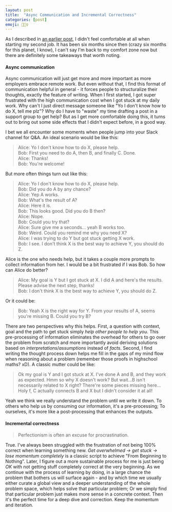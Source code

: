```yaml
---
layout: post
title:  "Async Communication and Incremental Correctness"
categories: [post]
emoji: 🙇🏻‍♀️
---
```

As I described in [an earlier post](https://haoluo.io/posts/beyond-the-first-few-years), I didn't feel comfortable at all when starting my second job. It has been six months since then (crazy six months for this planet, I know), I can't say I'm back to my comfort zone now but there are definitely some takeaways that worth noting.

#### Async communication
Async communication will just get more and more important as more employers embrace remote work. But even without that, I find this format of communication helpful in general - it forces people to structuralize their thoughts, exactly the feature of writing. When I first started, I got super frustrated with the high communication cost when I got stuck at my daily work. Why can't I just direct message someone like "Yo I don't know how to do X, tell me plz"? Why do I have to "waste" my time drafting a post in a support group to get help? But as I get more comfortable doing this, it turns out to bring out some side effects that I didn't expect before, in a good way. 

I bet we all encounter some moments when people jump into your Slack channel for Q&A. An ideal scenario would be like this: 

> Alice: Yo I don't know how to do X, please help. <br>
> Bob: First you need to do A, then B, and finally C. Done. <br>
> Alice: Thanks! <br>
> Bob: You're welcome!

But more often things turn out like this:

> Alice: Yo I don't know how to do X, please help. <br>
> Bob:  Did you do A by any chance? <br>
> Alice: Yep A works. <br>
> Bob: What's the result of A? <br>
> Alice: Here it is. <br>
> Bob: This looks good. Did you do B then? <br>
> Alice: Nope. <br>
> Bob: Could you try that? <br>
> Alice: Sure give me a seconds… yeah B works too. <br>
> Bob: Weird. Could you remind me why you need X? <br>
> Alice: I was trying to do Y but got stuck getting X work. <br>
> Bob: I see. I don't think X is the best way to achieve Y, you should do Z. <br>

Alice is the one who needs help, but it takes a couple more prompts to collect information from her. I would be a bit frustrated if I was Bob. So how can Alice do better?

> Alice: My goal is Y but I got stuck at X. I did A and here's the results. Please advise the next step, thanks! <br>
> Bob:  I don't think X is the best way to achieve Y, you should do Z. <br>

Or it could be:

> Bob:  Yeah X is the right way for Y. From your results of A, seems you're missing B. Could you try B?

There are two perspectives why this helps. First, a question with context, goal and the path to get stuck simply *help other people to help you*. This pre-processing of information eliminates the overhead for others to go over the problem from scratch and more importantly avoid deriving solutions based on *interpretations*/*assumptions* instead of *facts*. Second, I find writing the thought process down helps me fill in the gaps of my mind flow when reasoning about a problem (remember those proofs in highschool maths? xD). A classic mutter could be like:

> Ok my goal is Y and I got stuck at X. I've done A and B, and they work as expected. Hmm so why X doesn't work? But wait…B isn't necessarily related to X right? There're some pieces missing here…Holy f, C actually connects B and X but I didn't consider it at all!

Yeah we think we really understand the problem until we write it down. To others who help us by consuming our information, it's a pre-processing; To ourselves, it's more like a post-processing that enhances the outputs.

#### Incremental correctness 

> Perfectionism is often an excuse for procrastination.

True. I've always been struggled with the frustration of not being 100% correct when learning something new. *Get overwhelmed → get stuck → lose momentum completely* is a classic script to achieve "From Beginning to Nothing". Later, I figure out a more sustainable process for me is just being *OK* with not getting stuff completely correct at the very beginning. As we continue with the process of learning by doing, in a large chance the problem that bothers us will surface again - and by which time we usually either curate a global view and a deeper understanding of the whole problem space, which helps solve that particular problem; Or we simply find that particular problem just makes more sense in a concrete context. Then it's the perfect time for a deep dive and correction. Keep the momentum and iteration.
